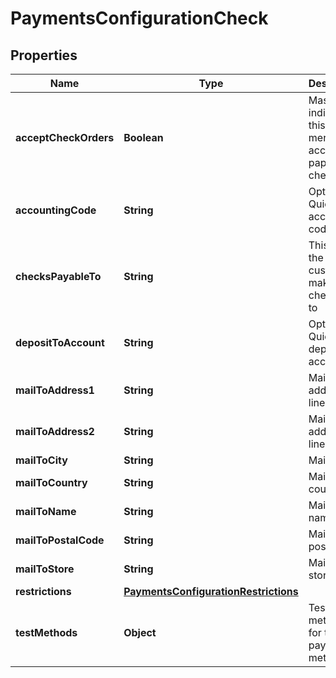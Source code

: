 
# PaymentsConfigurationCheck

## Properties
Name | Type | Description | Notes
------------ | ------------- | ------------- | -------------
**acceptCheckOrders** | **Boolean** | Master flag indicating this merchant accepts paper checks |  [optional]
**accountingCode** | **String** | Optional Quickbooks accounting code |  [optional]
**checksPayableTo** | **String** | This is who the customer makes the check out to |  [optional]
**depositToAccount** | **String** | Optional Quickbooks deposit to account |  [optional]
**mailToAddress1** | **String** | MailTo address line 1 |  [optional]
**mailToAddress2** | **String** | MailTo address line 2 |  [optional]
**mailToCity** | **String** | MailTo city |  [optional]
**mailToCountry** | **String** | MailTo country |  [optional]
**mailToName** | **String** | MailTo name |  [optional]
**mailToPostalCode** | **String** | MailTo postal code |  [optional]
**mailToStore** | **String** | MailTo store |  [optional]
**restrictions** | [**PaymentsConfigurationRestrictions**](PaymentsConfigurationRestrictions.md) |  |  [optional]
**testMethods** | **Object** | Test methods for this payment method |  [optional]



